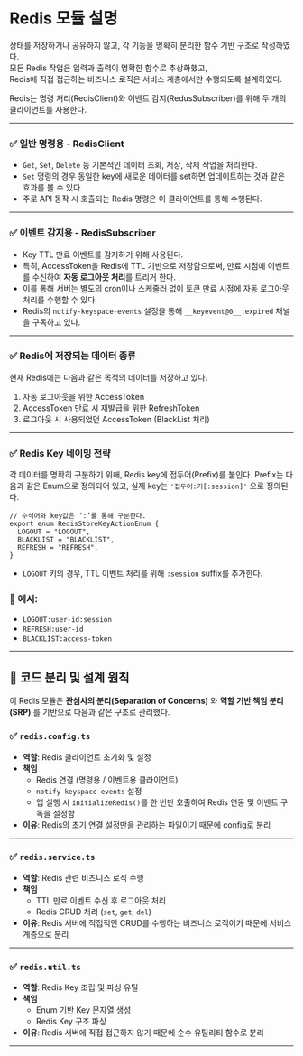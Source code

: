 # Redis 모듈 설명

상태를 저장하거나 공유하지 않고, 각 기능을 명확히 분리한 함수 기반 구조로 작성하였다. </br> 
모든 Redis 작업은 입력과 출력이 명확한 함수로 추상화했고,</br>
Redis에 직접 접근하는 비즈니스 로직은 서비스 계층에서만 수행되도록 설계하였다.

Redis는 명령 처리(RedisClient)와 이벤트 감지(RedusSubscriber)를 위해 두 개의 클라이언트를 사용한다.

---

### ✅ 일반 명령용 - RedisClient

- `Get`, `Set`, `Delete` 등 기본적인 데이터 조회, 저장, 삭제 작업을 처리한다.
- `Set` 명령의 경우 동일한 key에 새로운 데이터를 set하면 업데이트하는 것과 같은 효과를 볼 수 있다.
- 주로 API 동작 시 호출되는 Redis 명령은 이 클라이언트를 통해 수행된다.

---

### ✅ 이벤트 감지용 - RedisSubscriber

- Key TTL 만료 이벤트를 감지하기 위해 사용된다.
- 특히, AccessToken을 Redis에 TTL 기반으로 저장함으로써, 만료 시점에 이벤트를 수신하여 **자동 로그아웃 처리**를 트리거 한다.
- 이를 통해 서버는 별도의 cron이나 스케줄러 없이 토큰 만료 시점에 자동 로그아웃 처리를 수행할 수 있다.
- Redis의 `notify-keyspace-events` 설정을 통해 `__keyevent@0__:expired` 채널을 구독하고 있다.

---

### ✅ Redis에 저장되는 데이터 종류

현재 Redis에는 다음과 같은 목적의 데이터를 저장하고 있다.

1. 자동 로그아웃을 위한 AccessToken
2. AccessToken 만료 시 재발급을 위한 RefreshToken
3. 로그아웃 시 사용되었던 AccessToken (BlackList 처리)

---

### ✅ Redis Key 네이밍 전략

각 데이터를 명확히 구분하기 위해, Redis key에 접두어(Prefix)를 붙인다.
Prefix는 다음과 같은 Enum으로 정의되어 있고, 실제 key는 `'접두어:키[:session]'` 으로 정의된다.

```tsx
// 수식어와 key값은 ‘:’를 통해 구분한다.
export enum RedisStoreKeyActionEnum {
  LOGOUT = "LOGOUT",
  BLACKLIST = "BLACKLIST",
  REFRESH = "REFRESH",
}
```

- `LOGOUT` 키의 경우, TTL 이벤트 처리를 위해 `:session` suffix를 추가한다.

### 🔑 예시:

- `LOGOUT:user-id:session`
- `REFRESH:user-id`
- `BLACKLIST:access-token`

---

## 📁 코드 분리 및 설계 원칙

이 Redis 모듈은 **관심사의 분리(Separation of Concerns)** 와 **역할 기반 책임 분리(SRP)** 를 기반으로 다음과 같은 구조로 관리했다.

### ✅ `redis.config.ts`

- **역할**: Redis 클라이언트 초기화 및 설정
- **책임**
    - Redis 연결 (명령용 / 이벤트용 클라이언트)
    - `notify-keyspace-events` 설정
    - 앱 실행 시 `initializeRedis()`를 한 번만 호출하여 Redis 연동 및 이벤트 구독을 설정함
- **이유**: Redis의 초기 연결 설정만을 관리하는 파일이기 때문에 config로 분리

---

### ✅ `redis.service.ts`

- **역할**: Redis 관련 비즈니스 로직 수행
- **책임**
    - TTL 만료 이벤트 수신 후 로그아웃 처리
    - Redis CRUD 처리 (`set`, `get`, `del`)
- **이유**: Redis 서버에 직접적인 CRUD를 수행하는 비즈니스 로직이기 때문에 서비스 계층으로 분리

---

### ✅ `redis.util.ts`

- **역할**: Redis Key 조립 및 파싱 유틸
- **책임**
    - Enum 기반 Key 문자열 생성
    - Redis Key 구조 파싱
- **이유**: Redis 서버에 직접 접근하지 않기 때문에 순수 유틸리티 함수로 분리

---